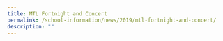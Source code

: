 ```yaml
---
title: MTL Fortnight and Concert
permalink: /school-information/news/2019/mtl-fortnight-and-concert/
description: ""
---
```




